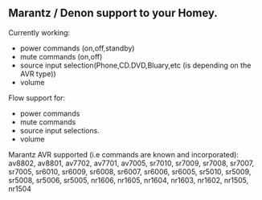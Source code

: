## Marantz / Denon support to your Homey.

Currently working:
- power commands (on,off,standby)
- mute commands (on,off)
- source input selection(Phone,CD.DVD,Bluary,etc (is depending on the AVR type))
- volume

Flow support for:
- power commands
- mute commands
- source input selections.
- volume

Marantz AVR supported (i.e commands are known and incorporated):
av8802, av8801, av7702, av7701, av7005,
sr7010, sr7009, sr7008, sr7007, sr7005,
sr6010, sr6009, sr6008, sr6007, sr6006, sr6005,
sr5010, sr5009, sr5008, sr5006, sr5005,
nr1606, nr1605, nr1604, nr1603, nr1602,
nr1505, nr1504
